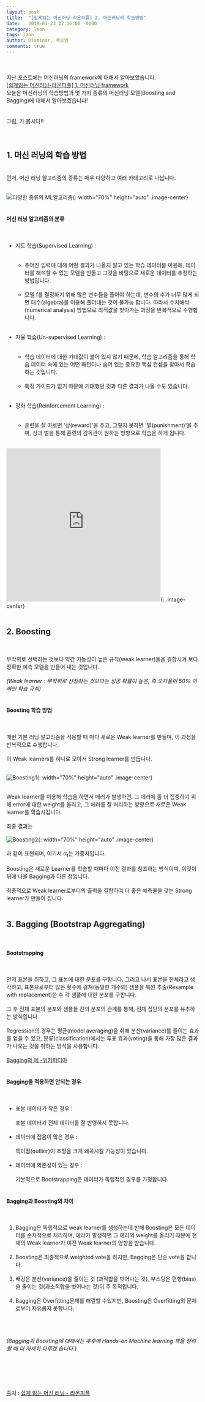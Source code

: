 ```yaml
---
layout: post
title:  "[쉽게읽는 머신러닝-라온피플] 2. 머신러닝의 학습방법"
date:   2019-01-23 17:16:00 -0000
category: laon
tags: laon
author: Diominor, 백승열
comments: true
---
```

<br><br>
지난 포스트에는 머신러닝의 framework에 대해서 알아보았습니다.
<br>
[[쉽게읽는 머신러닝-라온피플] 1. 머신러닝 framework](/laon/2019/01/22/laon_machine_learning_study_week1-1.html)
<br>
오늘은 머신러닝의 학습방법과 몇 가지 종류의 머신러닝 모델(Boosting and Bagging)에 대해서 알아보겠습니다!
<br><br><br>
그럼, 가 봅시다!!
<br><br><br>

## 1. 머신 러닝의 학습 방법
<br>
먼저, 머신 러닝 알고리즘의 종류는 매우 다양하고 여러 카테고리로 나뉩니다.
<br><br>

![다양한 종류의 ML알고리즘](/assets/images/Laon/week1-2-1.png){: width="70%" height="auto" .image-center}
<br><br>

#### 머신 러닝 알고리즘의 분류
<br>

- 지도 학습(Supervised Learning) :
<br><br>
  - 주어진 입력에 대해 어떤 결과가 나올지 알고 있는 학습 데이터를 이용해, 데이터를 해석할 수 있는 모델을 만들고 그것을 바탕으로 새로운 데이터를 추정하는 방법입니다.
<br><br>
  - 모델 f를 결정하기 위해 많은 변수들을 풀어야 하는데, 변수의 수가 너무 많게 되면 대수(algebra)를 이용해 풀어내는 것이 불가능 합니다. 따라서 수치해석(numerical analysis) 방법으로 최적값을 찾아가는 과정을 반복적으로 수행합니다.
<br><br>

- 자율 학습(Un-supervised Learning) :
<br><br>
  - 학습 데이터에 대한 기대값이 붙어 있지 않기 때문에, 학습 알고리즘을 통해 학습 데이터 속에 있는 어떤 패턴이나 숨어 있는 중요한 핵심 컨셉을 찾아서 학습하는 것입니다.
<br><br>
  - 특정 가이드가 없기 때문에 기대했던 것과 다른 결과가 나올 수도 있습니다.
<br><br>

- 강화 학습(Reinforcement Learning) :
<br><br>
  - 훈련을 잘 따르면 '상(reward)'을 주고, 그렇지 못하면 '벌(punishment)'을 주며, 상과 벌을 통해 훈련의 감독관이 원하는 방향으로 학습을 하게 됩니다.
<br><br>
<iframe width="80%" height="400" src="https://www.youtube.com/embed/3bhP7zulFfY" frameborder="0" allow="accelerometer; autoplay; encrypted-media; gyroscope; picture-in-picture" allowfullscreen></iframe>{: .image-center}
<br><br>

## 2. Boosting
<br>

무작위로 선택하는 것보다 약간 가능성이 높은 규칙(weak learner)들을 결합시켜 보다 정확한 예측 모델을 만들어 내는 것입니다.
<br><br>
_(Weak learner : 무작위로 선정하는 것보다는 성공 확률이 높은, 즉 오차율이 50% 이하인 학습 규칙)_
<br><br>

#### Boosting 학습 방법
<br>

매번 기본 러닝 알고리즘을 적용할 때 마다 새로운 Weak learner를 만들며, 이 과정을 반복적으로 수행합니다.
<br><br>
이 Weak learners를 하나로 모아서 Strong learner를 만듭니다.
<br><br>

![Boosting1](/assets/images/Laon/week1-2-2.png){: width="70%" height="auto" .image-center}
<br><br>

Weak learner를 이용해 학습을 하면서 에러가 발생하면, 그 에러에 좀 더 집중하기 위해 error에 대한 weight를 올리고, 그 에러를 잘 처리하는 방향으로 새로운 Weak learner를 학습시킵니다.
<br><br>
최종 결과는
<br><br>
![Boosting2](/assets/images/Laon/week1-2-3.png){: width="70%" height="auto" .image-center}
<br><br>
과 같이 표현되며, 여기서 α<sub>t</sub>는 가중치입니다.
<br><br>
Boosting은 새로운 Learner를 학습할 때마다 이전 결과를 참조하는 방식이며, 이것이 뒤에 나올 Bagging과 다른 점입니다.
<br><br>
최종적으로 Weak learner로부터의 출력을 결합하여 더 좋은 예측율을 갖는 Strong learner가 만들어 집니다.
<br><br>

## 3. Bagging (Bootstrap Aggregating)
<br>

#### Bootstrapping
<br>

먼저 표본을 취하고, 그 표본에 대한 분포를 구합니다. 그리고 나서 표본을 전체라고 생각하고, 표본으로부터 많은 횟수에 걸쳐(동일한 개수의) 샘플을 복원 추출(Resample with replacement)한 후 각 샘플에 대한 분포를 구합니다.
<br><br>
그 후 전체 표본의 분포와 샘플들 간의 분포의 관계를 통해, 전체 집단의 분포를 유추하는 방식입니다.
<br><br>
Regression의 경우는 평균(model averaging)을 취해 분산(variance)를 줄이는 효과를 얻을 수 있고, 분류(classification)에서는 투표 효과(voting)을 통해 가장 많은 결과가 나오는 것을 취하는 방식을 사용합니다.
<br><br>
[Bagging의 예 -위키피디아](https://en.wikipedia.org/wiki/Bootstrap_aggregating)
<br><br>

#### Bagging을 적용하면 안되는 경우
<br>

  - 표본 데이터가 작은 경우 :
  <br><br>
  표본 데이터가 전체 데이터를 잘 반영하지 못합니다.
  <br><br>
  - 데이터에 잡음이 많은 경우 :
  <br><br>
  특이점(outlier)이 추정을 크게 왜곡시킬 가능성이 있습니다.
  <br><br>
  - 데이터에 의존성이 있는 경우 :
  <br><br>
  기본적으로 Bootstrapping은 데이터가 독립적인 경우를 가정합니다.
  <br><br>

#### Bagging과 Boosting의 차이
<br>

  1. Bagging은 독립적으로 weak learner를 생성하는데 반해 Boosting은 모든 데이터를 순차적으로 처리하며, 에러가 발생하면 그 에러의 weight를 올리기 때문에 현재의 Weak learner가 이전 Weak learner의 영향을 받습니다.
<br><br>
  2. Boosting은 최종적으로 weighted vote을 하지만, Bagging은 단순 vote을 합니다.
<br><br>
  3. 배깅은 분산(variance)을 줄이는 것 (과적합을 벗어나는 것), 부스팅은 편향(bias)을 줄이는 것(과소적합을 벗어나는 것)이 주 목적입니다.
<br><br>
  4. Bagging은 Overfitting문제를 해결할 수있지만, Boosting은 Overfitting의 문제로부터 자유롭지 못합니다.
<br><br>
<br><br>

_(Bagging과 Boosting에 대해서는 추후에 Hands-on Machine learning 책을 정리할 때 더 자세히 다루겠 습니다.)_

<br>
<br>
<br>
<br>

출처 : [쉽게 읽는 머신 러닝 - 라온피플](https://laonple.blog.me/220827900759)
